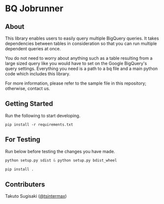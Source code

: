 # BQ Jobrunner

## About
This library enables users to easily query multiple BigQuery queries. It takes dependencies between tables in consideration so that you can run multiple dependent queries at once.

You do not need to worry about anything such as a table resulting from a large sized query like you would have to set on the Google BigQuery's query settings. Everything you need is a path to a bq file and a main python code which includes this library.

For more information, please refer to the sample file in this repository; otherwise, contact us.


## Getting Started
Run the following to start developing.
```shell
pip install -r requirements.txt
```

## For Testing
Run below before testing the changes you have made.
```python
python setup.py sdist & python setup.py bdist_wheel

pip install .
```

## Contributers
Takuto Sugisaki ([@tsintermax](https://github.com/tsintermax))
